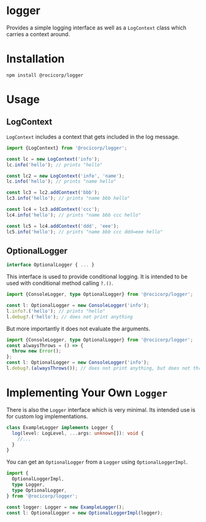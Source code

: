 # logger

Provides a simple logging interface as well as a `LogContext` class which
carries a context around.

# Installation

```
npm install @rocicorp/logger
```

# Usage

## LogContext

`LogContext` includes a context that gets included in the log message.

```js
import {LogContext} from '@rocicorp/logger';

const lc = new LogContext('info');
lc.info('hello'); // prints "hello"

const lc2 = new LogContext('info', 'name');
lc.info('hello'); // prints "name hello"

const lc3 = lc2.addContext('bbb');
lc3.info('hello'); // prints "name bbb hello"

const lc4 = lc3.addContext('ccc');
lc4.info('hello'); // prints "name bbb ccc hello"

const lc5 = lc4.addContext('ddd', 'eee');
lc5.info('hello'); // prints "name bbb ccc ddd=eee hello"
```

## OptionalLogger

```ts
interface OptionalLogger { ... }
```

This interface is used to provide conditional logging. It is intended to be used
with conditional method calling `?.()`.

```ts
import {ConsoleLogger, type OptionalLogger} from '@rocicorp/logger';

const l: OptionalLogger = new ConsoleLogger('info');
l.info?.('hello'); // prints "hello"
l.debug?.('hello'); // does not print anything
```

But more importantly it does not evaluate the arguments.

```ts
import {ConsoleLogger, type OptionalLogger} from '@rocicorp/logger';
const alwaysThrows = () => {
  throw new Error();
};
const l: OptionalLogger = new ConsoleLogger('info');
l.debug?.(alwaysThrows()); // does not print anything, but does not throw
```

# Implementing Your Own `Logger`

There is also the `Logger` interface which is very minimal. Its intended use is
for custom log implementations.

```ts
class ExampleLogger implements Logger {
  log(level: LogLevel, ...args: unknown[]): void {
    //...
  }
}
```

You can get an `OptionalLogger` from a `Logger` using `OptionalLoggerImpl`.

```ts
import {
  OptionalLoggerImpl,
  type Logger,
  type OptionalLogger,
} from '@rocicorp/logger';

const logger: Logger = new ExampleLogger();
const l: OptionalLogger = new OptionalLoggerImpl(logger);
```

